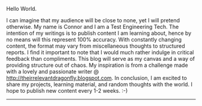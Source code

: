 <!-- ---
layout: post
title:  "Hello World"
date:   2018-06-11
desc: "My first post."
keywords: "First,Post"
categories: [Blog]
tags: [Blog,Test]
icon: icon-html
--- -->

Hello World.

I can imagine that my audience will be close to none, yet I will pretend otherwise.  My name is Connor and I am a Test Engineering Tech.  The intention of my writings is to publish content I am learning about, hence by no means will this represent 100% accuracy.  With constantly changing content, the format may vary from miscellaneous thoughts to structured reports.  I find it important to note that I would much rather indulge in critical feedback than compliments.  This blog will serve as my canvas and a way of providing structure out of chaos. My inspiration is from a challenge made with a lovely and passionate writer @ http://theirrelevantdragonfly.blogspot.com. In conclusion, I am excited to share my projects, learning material, and random thoughts with the world.  I hope to publish new content every 1-2 weeks.  :-)


---
